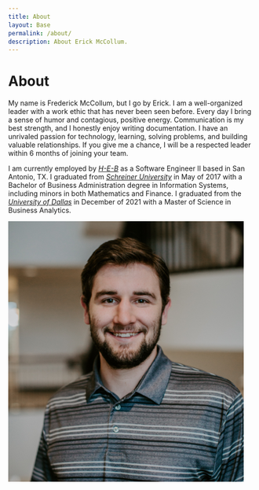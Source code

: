 ```yaml
---
title: About
layout: Base
permalink: /about/
description: About Erick McCollum.
---
```


# About
My name is Frederick McCollum, but I go by Erick. I am a well-organized leader with a work ethic that has never been seen before. Every day I bring a sense of humor and contagious, positive energy. Communication is my best strength, and I honestly enjoy writing documentation. I have an unrivaled passion for technology, learning, solving problems, and building valuable relationships. If you give me a chance, I will be a respected leader within 6 months of joining your team. 

I am currently employed by *[H-E-B](https://www.heb.com/)* as a Software Engineer II based in San Antonio, TX. I graduated from *[Schreiner University](https://schreiner.edu/)* in May of 2017 with a Bachelor of Business Administration degree in Information Systems, including minors in both Mathematics and Finance. I graduated from the *[University of Dallas](https://udallas.edu/)* in December of 2021 with a Master of Science in Business Analytics.

<div class="text-center">
    <img src="/assets/images/profileheadshot.png" alt="Professional photo of Erick McCollum." class="w-50 rounded">
</div>